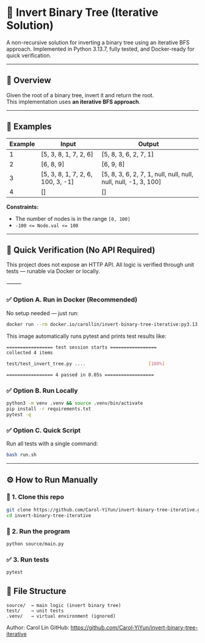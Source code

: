 # 🌳 Invert Binary Tree (Iterative Solution)

A non-recursive solution for inverting a binary tree using an iterative BFS approach.
Implemented in Python 3.13.7, fully tested, and Docker-ready for quick verification.

---

## 📘 Overview
Given the root of a binary tree, invert it and return the root.  
This implementation uses **an iterative BFS approach**.

---

## 🧠 Examples

| Example | Input | Output |
|----------|--------|---------|
| 1 | [5, 3, 8, 1, 7, 2, 6] | [5, 8, 3, 6, 2, 7, 1] |
| 2 | [6, 8, 9] | [6, 9, 8] |
| 3 | [5, 3, 8, 1, 7, 2, 6, 100, 3, -1] | [5, 8, 3, 6, 2, 7, 1, null, null, null, null, null, -1, 3, 100] |
| 4 | [] | [] |

**Constraints:**  
- The number of nodes is in the range `[0, 100]`  
- `-100 <= Node.val <= 100`

---
## 🧪 Quick Verification (No API Required)

This project does not expose an HTTP API.
All logic is verified through unit tests — runable via Docker or locally.

⸻

### ✅ Option A. Run in Docker (Recommended)

No setup needed — just run:
```bash
docker run --rm docker.io/carollin/invert-binary-tree-iterative:py3.13.7
```
This image automatically runs pytest and prints test results like:
```bash
================= test session starts =================
collected 4 items

test/test_invert_tree.py ....                       [100%]

================= 4 passed in 0.05s ==================
```

### ✅ Option B. Run Locally
```bash
python3 -m venv .venv && source .venv/bin/activate
pip install -r requirements.txt
pytest -q
```

### ✅ Option C. Quick Script
Run all tests with a single command:
```bash
bash run.sh
```

---

## ⚙️ How to Run Manually

### 🧩 1. Clone this repo
```bash
git clone https://github.com/Carol-YiYun/invert-binary-tree-iterative.git
cd invert-binary-tree-iterative
```

### 🧪 2. Run the program
```bash
python source/main.py
```

### ✅ 3. Run tests
```bash
pytest
```

## 📂 File Structure
```
source/  → main logic (invert binary tree)
test/    → unit tests
.venv/   → virtual environment (ignored)
```

Author: Carol Lin
GitHub: https://github.com/Carol-YiYun/invert-binary-tree-iterative

